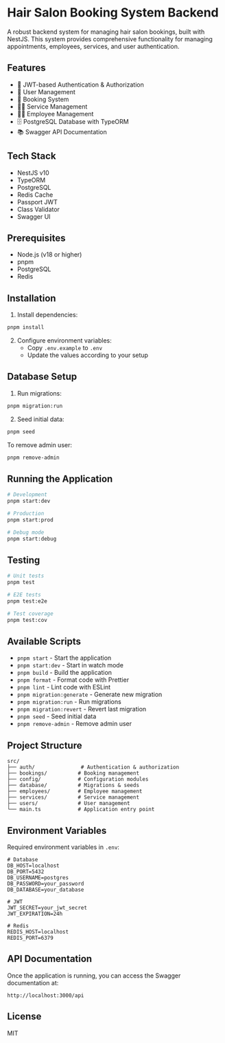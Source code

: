 # Hair Salon Booking System Backend

A robust backend system for managing hair salon bookings, built with NestJS. This system provides comprehensive functionality for managing appointments, employees, services, and user authentication.

## Features

- 🔐 JWT-based Authentication & Authorization
- 👥 User Management
- 📅 Booking System
- 💇‍♀️ Service Management
- 👨‍💼 Employee Management
- 🗄️ PostgreSQL Database with TypeORM
- 📚 Swagger API Documentation

## Tech Stack

- NestJS v10
- TypeORM
- PostgreSQL
- Redis Cache
- Passport JWT
- Class Validator
- Swagger UI

## Prerequisites

- Node.js (v18 or higher)
- pnpm
- PostgreSQL
- Redis

## Installation

1. Install dependencies:
```bash
pnpm install
```

2. Configure environment variables:
   - Copy `.env.example` to `.env`
   - Update the values according to your setup

## Database Setup

1. Run migrations:
```bash
pnpm migration:run
```

2. Seed initial data:
```bash
pnpm seed
```

To remove admin user:
```bash
pnpm remove-admin
```

## Running the Application

```bash
# Development
pnpm start:dev

# Production
pnpm start:prod

# Debug mode
pnpm start:debug
```

## Testing

```bash
# Unit tests
pnpm test

# E2E tests
pnpm test:e2e

# Test coverage
pnpm test:cov
```

## Available Scripts

- `pnpm start` - Start the application
- `pnpm start:dev` - Start in watch mode
- `pnpm build` - Build the application
- `pnpm format` - Format code with Prettier
- `pnpm lint` - Lint code with ESLint
- `pnpm migration:generate` - Generate new migration
- `pnpm migration:run` - Run migrations
- `pnpm migration:revert` - Revert last migration
- `pnpm seed` - Seed initial data
- `pnpm remove-admin` - Remove admin user

## Project Structure

```
src/
├── auth/               # Authentication & authorization
├── bookings/          # Booking management
├── config/            # Configuration modules
├── database/          # Migrations & seeds
├── employees/         # Employee management
├── services/          # Service management
├── users/             # User management
└── main.ts            # Application entry point
```

## Environment Variables

Required environment variables in `.env`:

```
# Database
DB_HOST=localhost
DB_PORT=5432
DB_USERNAME=postgres
DB_PASSWORD=your_password
DB_DATABASE=your_database

# JWT
JWT_SECRET=your_jwt_secret
JWT_EXPIRATION=24h

# Redis
REDIS_HOST=localhost
REDIS_PORT=6379
```

## API Documentation

Once the application is running, you can access the Swagger documentation at:
```
http://localhost:3000/api
```

## License

MIT
